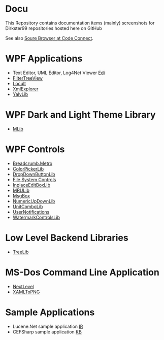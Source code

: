 # Docu
This Repository contains documentation items (mainly) screenshots for Dirkster99 repositories hosted here on GitHub

See also <a href="http://sourcebrowser.io/Browse/Dirkster99">Soure Browser at Code Connect</a>.

# WPF Applications
* Text Editor, UML Editor, Log4Net Viewer [Edi](https://github.com/Dirkster99/Edi)
* [FilterTreeView](https://github.com/Dirkster99/FilterTreeView)
* [Locult](https://github.com/Dirkster99/Locult)
* [XmlExplorer](https://github.com/Dirkster99/XmlExplorer)
* [YalvLib](https://github.com/Dirkster99/YalvLib)

# WPF Dark and Light Theme Library
* [MLib](https://github.com/Dirkster99/MLib)

# WPF Controls

* [Breadcrumb.Metro](https://github.com/Dirkster99/bm)
* [ColorPickerLib](https://github.com/Dirkster99/ColorPickerLib)
* [DropDownButtonLib](https://github.com/Dirkster99/DropDownButtonLib)
* [File System Controls](https://github.com/Dirkster99/fsc)
* [InplaceEditBoxLib](https://github.com/Dirkster99/InplaceEditBoxLib)
* [MRULib](https://github.com/Dirkster99/MRULib)
* [MsgBox](https://github.com/Dirkster99/MsgBox)
* [NumericUpDownLib](https://github.com/Dirkster99/NumericUpDownLib)
* [UnitComboLib](https://github.com/Dirkster99/UnitComboLib)
* [UserNotifications](https://github.com/Dirkster99/UserNotifications)
* [WatermarkControlsLib](https://github.com/Dirkster99/WatermarkControlsLib)

# Low Level Backend Libraries
* [TreeLib](https://github.com/Dirkster99/TreeLib/)

# MS-Dos Command Line Application
* [NextLevel](https://github.com/Dirkster99/NextLevel)
* [XAMLToPNG](https://github.com/Dirkster99/XAMLToPNG)

# Sample Applications
* Lucene.Net sample application [IR](https://github.com/Dirkster99/IR)
* CEFSharp sample application [KB](https://github.com/Dirkster99/KB)
